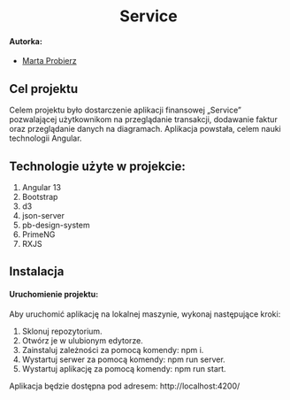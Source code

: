 <div align="center">
  <h1>Service</h1>
</div>

#### Autorka:
- [Marta Probierz](https://github.com/marta-probierz)

## Cel projektu
Celem projektu było dostarczenie aplikacji finansowej „Service” pozwalającej użytkownikom na przeglądanie transakcji, dodawanie faktur oraz przeglądanie danych na diagramach. Aplikacja powstała, celem nauki technologii Angular.


## Technologie użyte w projekcie:
1. Angular 13
2. Bootstrap
3. d3
4. json-server
5. pb-design-system
6. PrimeNG
7. RXJS

## Instalacja

#### Uruchomienie projektu:

Aby uruchomić aplikację na lokalnej maszynie, wykonaj następujące kroki:

1. Sklonuj repozytorium.
2. Otwórz je w ulubionym edytorze.
3. Zainstaluj zależności za pomocą komendy: npm i.
4. Wystartuj serwer za pomocą komendy: npm run server.
5. Wystartuj aplikację za pomocą komendy: npm run start.

Aplikacja będzie dostępna pod adresem: http://localhost:4200/
